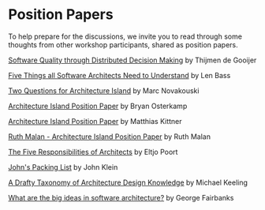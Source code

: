 # Position Papers

To help prepare for the discussions, we invite you to read through some thoughts from
other workshop participants, shared as position papers.

[Software Quality through Distributed Decision Making](de_gooijer-software_quality_distributed_decisions.md) by Thijmen de Gooijer

[Five Things all Software Architects Need to Understand](Len-Bass.md) by Len Bass

[Two Questions for Architecture Island](novakom-position_paper.md) by Marc Novakouski

[Architecture Island Position Paper](Bryan-Osterkamp.md) by Bryan Osterkamp

[Architecture Island Position Paper](Matthias-Kittner.md) by Matthias Kittner 

[Ruth Malan - Architecture Island Position Paper](ruth-malan-position.md) by Ruth Malan

[The Five Responsibilities of Architects](The%20Five%20Responsibilities%20of%20Architects.pdf) by Eltjo Poort

[John's Packing List](Arch_Island_JKlein.pdf) by John Klein

[A Drafty Taxonomy of Architecture Design Knowledge](keeling-draft-taxonomy-of-architecture-design-knowledge.md) by Michael Keeling

[What are the big ideas in software architecture?](George-Fairbanks.md) by George Fairbanks
